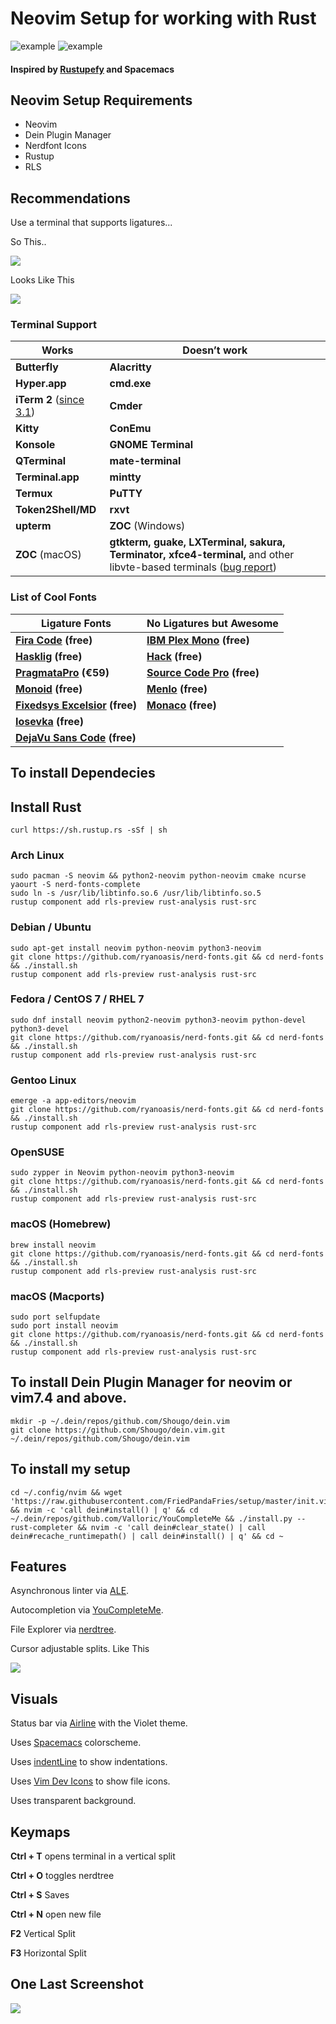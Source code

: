 # Neovim Setup for working with Rust #
![example](img/neospacevim.png)
![example](img/neospacevim2.png)

#### Inspired by [Rustupefy](https://github.com/ivanceras/rustupefy) and Spacemacs ####

## Neovim Setup Requirements ##
* Neovim
* Dein Plugin Manager
* Nerdfont Icons
* Rustup
* RLS

## Recommendations ##
<p>Use a terminal that supports ligatures...</p>
<p>So This..</p>
<img src="https://raw.githubusercontent.com/i-tu/Hasklig/master/SourceCodeProSample.png">
<p>Looks Like This</p>
<img src="https://raw.githubusercontent.com/i-tu/Hasklig/master/hasklig_example.png">

### Terminal Support ###
| Works              | Doesn’t work       |
| ------------------ | ------------------ |
| **Butterfly**      | **Alacritty**      |
| **Hyper.app**      | **cmd.exe**        |
| **iTerm 2** ([since 3.1](https://gitlab.com/gnachman/iterm2/issues/3568#note_13118332)) | **Cmder** |
| **Kitty**          | **ConEmu**         |
| **Konsole**        | **GNOME Terminal** | 
| **QTerminal**      | **mate-terminal**  |
| **Terminal.app**   | **mintty**         |
| **Termux**         | **PuTTY**          |
| **Token2Shell/MD** | **rxvt**           |
| **upterm**         | **ZOC** (Windows)  |
| **ZOC** (macOS)    | **gtkterm, guake, LXTerminal, sakura, Terminator, xfce4-terminal,** and other libvte-based terminals ([bug report](https://bugzilla.gnome.org/show_bug.cgi?id=584160)) |

### List of Cool Fonts ###
| Ligature Fonts    | No Ligatures but Awesome |
| ----------------- | ------------------------ |
| **[Fira Code](https://github.com/tonsky/FiraCode) (free)** |  **[IBM Plex Mono](https://github.com/IBM/plex) (free)** |
| **[Hasklig](https://github.com/i-tu/Hasklig) (free)** | **[Hack](https://sourcefoundry.org/hack/) (free)** |
| **[PragmataPro](http://www.fsd.it/fonts/pragmatapro.htm) (€59)** | **[Source Code Pro](https://adobe-fonts.github.io/source-code-pro/) (free)** |
| **[Monoid](http://larsenwork.com/monoid/) (free)** | **[Menlo](https://www.typewolf.com/site-of-the-day/fonts/menlo) (free)**     |
| **[Fixedsys Excelsior](https://github.com/kika/fixedsys) (free)** | **[Monaco](https://gist.github.com/rogerleite/99819) (free)**    |
| **[Iosevka](https://be5invis.github.io/Iosevka/) (free)** |     |
| **[DejaVu Sans Code](https://github.com/SSNikolaevich/DejaVuSansCode) (free)** |        |

## To install Dependecies ##

## Install Rust ##
    curl https://sh.rustup.rs -sSf | sh

### Arch Linux ###
    sudo pacman -S neovim && python2-neovim python-neovim cmake ncurse
    yaourt -S nerd-fonts-complete 
    sudo ln -s /usr/lib/libtinfo.so.6 /usr/lib/libtinfo.so.5
    rustup component add rls-preview rust-analysis rust-src
    
### Debian / Ubuntu ###
    sudo apt-get install neovim python-neovim python3-neovim
    git clone https://github.com/ryanoasis/nerd-fonts.git && cd nerd-fonts && ./install.sh
    rustup component add rls-preview rust-analysis rust-src
    
### Fedora / CentOS 7 / RHEL 7 ###
    sudo dnf install neovim python2-neovim python3-neovim python-devel python3-devel
    git clone https://github.com/ryanoasis/nerd-fonts.git && cd nerd-fonts && ./install.sh
    rustup component add rls-preview rust-analysis rust-src
    
### Gentoo Linux ###
    emerge -a app-editors/neovim
    git clone https://github.com/ryanoasis/nerd-fonts.git && cd nerd-fonts && ./install.sh
    rustup component add rls-preview rust-analysis rust-src
    
### OpenSUSE ###
    sudo zypper in Neovim python-neovim python3-neovim
    git clone https://github.com/ryanoasis/nerd-fonts.git && cd nerd-fonts && ./install.sh
    rustup component add rls-preview rust-analysis rust-src
    
### macOS (Homebrew) ###
    brew install neovim
    git clone https://github.com/ryanoasis/nerd-fonts.git && cd nerd-fonts && ./install.sh
    rustup component add rls-preview rust-analysis rust-src
    
### macOS (Macports) ###
    sudo port selfupdate
    sudo port install neovim
    git clone https://github.com/ryanoasis/nerd-fonts.git && cd nerd-fonts && ./install.sh
    rustup component add rls-preview rust-analysis rust-src
    
## To install Dein Plugin Manager for neovim or vim7.4 and above. ##
    mkdir -p ~/.dein/repos/github.com/Shougo/dein.vim
    git clone https://github.com/Shougo/dein.vim.git ~/.dein/repos/github.com/Shougo/dein.vim


## To install my setup ##
    cd ~/.config/nvim && wget 'https://raw.githubusercontent.com/FriedPandaFries/setup/master/init.vim' && nvim -c 'call dein#install() | q' && cd ~/.dein/repos/github.com/Valloric/YouCompleteMe && ./install.py --rust-completer && nvim -c 'call dein#clear_state() | call dein#recache_runtimepath() | call dein#install() | q' && cd ~

## Features ##
<p>Asynchronous linter via <a href="https://github.com/w0rp/ale">ALE</a>.</p>
<p>Autocompletion via <a href="https://github.com/Valloric/YouCompleteMe">YouCompleteMe</a>.</p>
<p>File Explorer via <a href="https://github.com/scrooloose/nerdtree">nerdtree</a>.</p>
<p>Cursor adjustable splits. Like This</p>
<img src="https://raw.githubusercontent.com/ivanceras/rustupefy/master/vim_action.gif">

## Visuals ##
<p>Status bar via <a href="https://github.com/vim-airline/vim-airline">Airline</a> with the Violet theme.</p>
<p>Uses <a href="https://github.com/liuchengxu/space-vim-dark">Spacemacs</a> colorscheme.</p>
<p>Uses <a href="https://github.com/Yggdroot/indentLine">indentLine</a> to show indentations.</p>
<p>Uses <a href="https://github.com/ryanoasis/vim-devicons">Vim Dev Icons</a> to show file icons.</p>
<p>Uses transparent background.</p>

## Keymaps ##
<p><b>Ctrl + T</b> opens terminal in a vertical split</p>
<p><b>Ctrl + O</b> toggles nerdtree </p>
<p><b>Ctrl + S</b> Saves</p>
<p><b>Ctrl + N</b> open new file</p>
<p><b>F2</b> Vertical Split</p>
<p><b>F3</b> Horizontal Split</p>

## One Last Screenshot ##
<img src="img/kitty_lig.png">
